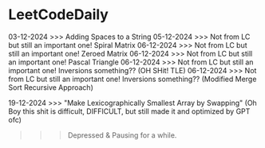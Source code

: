 ﻿# LeetCodeDaily

03-12-2024 >>> Adding Spaces to a String
05-12-2024 >>> Not from LC but still an important one! Spiral Matrix
06-12-2024 >>> Not from LC but still an important one! Zeroed Matrix
06-12-2024 >>> Not from LC but still an important one! Pascal Triangle
06-12-2024 >>> Not from LC but still an important one! Inversions something?? (OH SHit! TLE)
06-12-2024 >>> Not from LC but still an important one! Inversions something?? (Modified Merge Sort Recursive Approach)

19-12-2024 >>> "Make Lexicographically Smallest Array by Swapping" (Oh Boy this shit is difficult, DIFFICULT, but still made it and optimized by GPT ofc)

>>> Depressed & Pausing for a while.